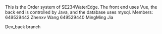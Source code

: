 This is the Order system of SE234WaterEdge. 
The front end uses Vue, the back end is controlled by Java, and the database uses mysql.
Members:
649529442 Zhenxv Wang
649529440 MingMing Jia

Dev_back branch

